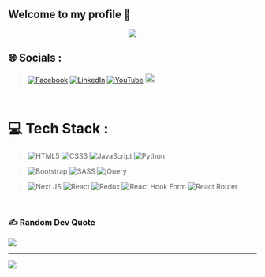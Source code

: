 ## Welcome to my profile 👋

<p align="center">
  <a  href="https://github.com/DenverCoder1/readme-typing-svg"><img  src="https://readme-typing-svg.herokuapp.com/?lines=Front-end%20developer;Always%20learning;Always%20Search&font=Fira%20Code&center=true&width=440&height=45&color=238636&vCenter=true&size=22"></a>
</p>

## 🌐 Socials :
>[![Facebook](https://img.shields.io/badge/Facebook-%231877F2.svg?logo=Facebook&logoColor=white)](https://www.facebook.com/Ahmed.m.AbdulGhaffar?mibextid=kFxxJD) 
[![LinkedIn](https://img.shields.io/badge/LinkedIn-%230077B5.svg?logo=linkedin&logoColor=white)](https://www.linkedin.com/in/ahmed-mohamed10136) 
[![YouTube](https://img.shields.io/badge/YouTube-%23FF0000.svg?logo=YouTube&logoColor=white)](https://www.youtube.com/@ahmedMohamed10136) 
 <a href="https://wa.me/201151101537" target="_blank"><img style="height:20px" src="https://img.shields.io/badge/-Ahmed%20Mohamed-238636?style=for-the-badge&logo=Whatsapp&logoColor=white"/></a>  
<br>

# 💻 Tech Stack :
>![HTML5](https://img.shields.io/badge/html5-%23E34F26.svg?style=for-the-badge&logo=html5&logoColor=white)
![CSS3](https://img.shields.io/badge/css3-%231572B6.svg?style=for-the-badge&logo=css3&logoColor=white) 
![JavaScript](https://img.shields.io/badge/javascript-%23323330.svg?style=for-the-badge&logo=javascript&logoColor=%23F7DF1E)
![Python](https://img.shields.io/badge/python-3670A0?style=for-the-badge&logo=python&logoColor=ffdd54) 

>![Bootstrap](https://img.shields.io/badge/bootstrap-%238511FA.svg?style=for-the-badge&logo=bootstrap&logoColor=white) 
![SASS](https://img.shields.io/badge/SASS-hotpink.svg?style=for-the-badge&logo=SASS&logoColor=white) 
![jQuery](https://img.shields.io/badge/jquery-%230769AD.svg?style=for-the-badge&logo=jquery&logoColor=white) 

>![Next JS](https://img.shields.io/badge/Next-black?style=for-the-badge&logo=next.js&logoColor=white) 
![React](https://img.shields.io/badge/react-%2320232a.svg?style=for-the-badge&logo=react&logoColor=%2361DAFB) 
![Redux](https://img.shields.io/badge/redux-%23593d88.svg?style=for-the-badge&logo=redux&logoColor=white) 
![React Hook Form](https://img.shields.io/badge/React%20Hook%20Form-%23EC5990.svg?style=for-the-badge&logo=reacthookform&logoColor=white) 
![React Router](https://img.shields.io/badge/React_Router-CA4245?style=for-the-badge&logo=react-router&logoColor=white)

<br>


### ✍️ Random Dev Quote
![](https://quotes-github-readme.vercel.app/api?type=horizontal&theme=merko)

---
[![](https://visitcount.itsvg.in/api?id=Ahmed-Abdelghafar&icon=0&color=0)](https://visitcount.itsvg.in)

<!-- Proudly created with GPRM ( https://gprm.itsvg.in ) -->




























